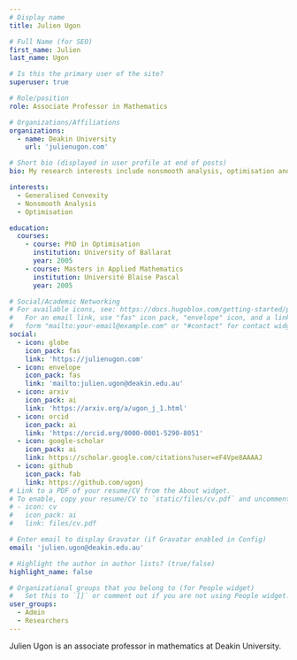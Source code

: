 ```yaml
---
# Display name
title: Julien Ugon

# Full Name (for SEO)
first_name: Julien
last_name: Ugon

# Is this the primary user of the site?
superuser: true

# Role/position
role: Associate Professor in Mathematics

# Organizations/Affiliations
organizations:
  - name: Deakin University
    url: 'julienugon.com'

# Short bio (displayed in user profile at end of posts)
bio: My research interests include nonsmooth analysis, optimisation and generalised convexity.

interests:
  - Generalised Convexity
  - Nonsmooth Analysis
  - Optimisation

education:
  courses:
    - course: PhD in Optimisation
      institution: University of Ballarat
      year: 2005
    - course: Masters in Applied Mathematics
      institution: Université Blaise Pascal
      year: 2005

# Social/Academic Networking
# For available icons, see: https://docs.hugoblox.com/getting-started/page-builder/#icons
#   For an email link, use "fas" icon pack, "envelope" icon, and a link in the
#   form "mailto:your-email@example.com" or "#contact" for contact widget.
social:
  - icon: globe
    icon_pack: fas
    link: 'https://julienugon.com'
  - icon: envelope
    icon_pack: fas
    link: 'mailto:julien.ugon@deakin.edu.au'
  - icon: arxiv
    icon_pack: ai
    link: 'https://arxiv.org/a/ugon_j_1.html'
  - icon: orcid
    icon_pack: ai
    link: 'https://orcid.org/0000-0001-5290-8051'
  - icon: google-scholar
    icon_pack: ai
    link: https://scholar.google.com/citations?user=eF4Vpe8AAAAJ
  - icon: github
    icon_pack: fab
    link: https://github.com/ugonj
# Link to a PDF of your resume/CV from the About widget.
# To enable, copy your resume/CV to `static/files/cv.pdf` and uncomment the lines below.
# - icon: cv
#   icon_pack: ai
#   link: files/cv.pdf

# Enter email to display Gravatar (if Gravatar enabled in Config)
email: 'julien.ugon@deakin.edu.au'

# Highlight the author in author lists? (true/false)
highlight_name: false

# Organizational groups that you belong to (for People widget)
#   Set this to `[]` or comment out if you are not using People widget.
user_groups:
  - Admin 
  - Researchers
---
```


Julien Ugon is an associate professor in mathematics at Deakin University.
